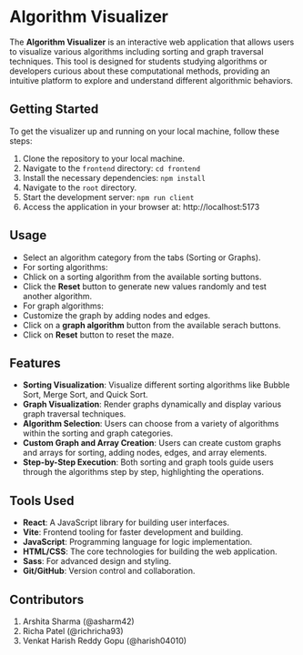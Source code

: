 # Algorithm Visualizer

The **Algorithm Visualizer** is an interactive web application that allows users to visualize various algorithms including sorting and graph traversal techniques. This tool is designed for students studying algorithms or developers curious about these computational methods, providing an intuitive platform to explore and understand different algorithmic behaviors.

## Getting Started

To get the visualizer up and running on your local machine, follow these steps:

1. Clone the repository to your local machine.
2. Navigate to the `frontend` directory: `cd frontend`
3. Install the necessary dependencies: `npm install`
4. Navigate to the `root` directory.
5. Start the development server: `npm run client`
6. Access the application in your browser at: http://localhost:5173


## Usage

- Select an algorithm category from the tabs (Sorting or Graphs).
- For sorting algorithms:
- Chlick on a sorting algorithm from the available sorting buttons.
- Click the **Reset** button to generate new values randomly and test another algorithm.
- For graph algorithms:
- Customize the graph by adding nodes and edges.
- Click on a **graph algorithm** button from the available serach buttons.
- Click on **Reset** button to reset the maze.

## Features

- **Sorting Visualization**: Visualize different sorting algorithms like Bubble Sort, Merge Sort, and Quick Sort.
- **Graph Visualization**: Render graphs dynamically and display various graph traversal techniques.
- **Algorithm Selection**: Users can choose from a variety of algorithms within the sorting and graph categories.
- **Custom Graph and Array Creation**: Users can create custom graphs and arrays for sorting, adding nodes, edges, and array elements.
- **Step-by-Step Execution**: Both sorting and graph tools guide users through the algorithms step by step, highlighting the operations.

## Tools Used

- **React**: A JavaScript library for building user interfaces.
- **Vite**: Frontend tooling for faster development and building.
- **JavaScript**: Programming language for logic implementation.
- **HTML/CSS**: The core technologies for building the web application.
- **Sass**: For advanced design and styling.
- **Git/GitHub**: Version control and collaboration.

## Contributors

1. Arshita Sharma (@asharm42)
2. Richa Patel (@richricha93)
3. Venkat Harish Reddy Gopu (@harish04010)
